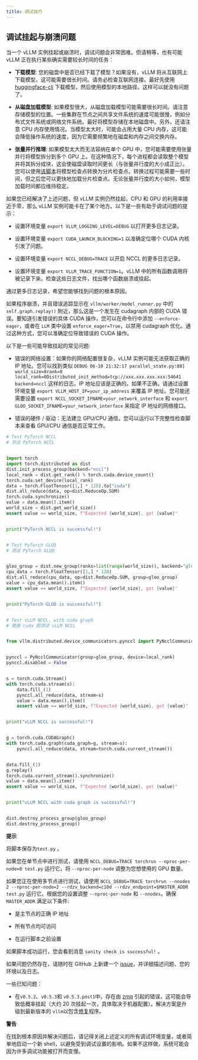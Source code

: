 ```yaml
---
title: 调试技巧
---
```



## 调试挂起与崩溃问题

当一个 vLLM 实例挂起或崩溃时，调试问题会非常困难。但请稍等，也有可能 vLLM 正在执行某些确实需要较长时间的任务：


* **下载模型**: 您的磁盘中是否已经下载了模型？如果没有，vLLM 将从互联网上下载模型，这可能需要很长时间。请务必检查互联网连接。最好先使用 [huggingface-cli](https://huggingface.co/docs/huggingface_hub/en/guides/cli) 下载模型，然后使用模型的本地路径。这样可以就没有问题了。

* **从磁盘加载模型**: 如果模型很大，从磁盘加载模型可能需要很长时间。请注意存储模型的位置。一些集群在节点之间共享文件系统的速度可能很慢，例如分布式文件系统或网络文件系统。最好将模型存储在本地磁盘中。另外，还请注意 CPU 内存使用情况。当模型太大时，可能会占用大量 CPU 内存，这可能会降低操作系统的速度，因为它需要频繁地在磁盘和内存之间交换内存。

* **张量并行推理**: 如果模型太大而无法容纳在单个 GPU 中，您可能需要使用张量并行将模型拆分到多个 GPU 上。在这种情况下，每个进程都会读取整个模型并将其拆分成块，这会使磁盘读取时间更长（与张量并行度的大小成正比）。您可以使用[该脚本](https://docs.vllm.ai/en/latest/getting_started/examples/save_sharded_state.html)将模型检查点转换为分片检查点。转换过程可能需要一些时间，但之后您可以更快地加载分片检查点。无论张量并行度的大小如何，模型加载时间都应维持稳定。


如果您已经解决了上述问题，但 vLLM 实例仍然挂起，CPU 和 GPU 的利用率接近于零，那么 vLLM 实例可能卡在了某个地方。以下是一些有助于调试问题的提示：


* 设置环境变量 `export VLLM_LOGGING_LEVEL=DEBUG` 以打开更多日志记录。  

* 设置环境变量 `export CUDA_LAUNCH_BLOCKING=1` 以准确定位哪个 CUDA 内核引发了问题。  

* 设置环境变量 `export NCCL_DEBUG=TRACE` 以开启 NCCL 的更多日志记录。  

* 设置环境变量 `export VLLM_TRACE_FUNCTION=1`。vLLM 中的所有函数调用将被记录下来。检查这些日志文件，找出哪个函数崩溃或挂起。


通过更多日志记录，希望您能够找到问题的根本原因。


如果程序崩溃，并且错误追踪显示在 `vllm/worker/model_runner.py` 中的 `self.graph.replay()` 附近，那么这是一个发生在 cudagraph 内部的 CUDA 错误。要知道引发错误的具体 CUDA 操作，您可以在命令行中添加 `--enforce-eager`，或者在 `LLM` 类中设置 `enforce_eager=True`，以禁用 cudagraph 优化。通过这种方式，您可以准确定位导致错误的 CUDA 操作。


以下是一些可能导致挂起的常见问题: 


* 错误的网络设置：如果你的网络配置很复杂，vLLM 实例可能无法获取正确的 IP 地址。您可以找到类似 `DEBUG 06-10 21:32:17 parallel_state.py:88] world_size=8rank=0 local_rank=0Distributed_init_method=tcp://xxx.xxx.xxx.xxx:54641 backend=nccl` 这样的日志。IP 地址应该是正确的。如果不正确，请通过设置环境变量 `export VLLM_HOST_IP=your_ip_address` 来覆盖 IP 地址。您可能还需要设置 `export NCCL_SOCKET_IFNAME=your_network_interface` 和 `export GLOO_SOCKET_IFNAME=your_network_interface` 来指定 IP 地址的网络接口。

* 错误的硬件 / 驱动：无法建立 GPU/CPU 通信。您可以运行以下完整性检查脚本来查看 GPU/CPU 通信是否正常工作。

```python
# Test PyTorch NCCL
# 测试 PyTorch NCCL


import torch
import torch.distributed as dist
dist.init_process_group(backend="nccl")
local_rank = dist.get_rank() % torch.cuda.device_count()
torch.cuda.set_device(local_rank)
data = torch.FloatTensor([1,] * 128).to("cuda")
dist.all_reduce(data, op=dist.ReduceOp.SUM)
torch.cuda.synchronize()
value = data.mean().item()
world_size = dist.get_world_size()
assert value == world_size, f"Expected {world_size}, got {value}"


print("PyTorch NCCL is successful!")


# Test PyTorch GLOO
# 测试 PyTorch GLOO


gloo_group = dist.new_group(ranks=list(range(world_size)), backend="gloo")
cpu_data = torch.FloatTensor([1,] * 128)
dist.all_reduce(cpu_data, op=dist.ReduceOp.SUM, group=gloo_group)
value = cpu_data.mean().item()
assert value == world_size, f"Expected {world_size}, got {value}"


print("PyTorch GLOO is successful!")


# Test vLLM NCCL, with cuda graph
# 使用 cuda 图测试 vLLM NCCL


from vllm.distributed.device_communicators.pynccl import PyNcclCommunicator


pynccl = PyNcclCommunicator(group=gloo_group, device=local_rank)
pynccl.disabled = False


s = torch.cuda.Stream()
with torch.cuda.stream(s):
    data.fill_(1)
    pynccl.all_reduce(data, stream=s)
    value = data.mean().item()
    assert value == world_size, f"Expected {world_size}, got {value}"


print("vLLM NCCL is successful!")


g = torch.cuda.CUDAGraph()
with torch.cuda.graph(cuda_graph=g, stream=s):
    pynccl.all_reduce(data, stream=torch.cuda.current_stream())


data.fill_(1)
g.replay()
torch.cuda.current_stream().synchronize()
value = data.mean().item()
assert value == world_size, f"Expected {world_size}, got {value}"


print("vLLM NCCL with cuda graph is successful!")


dist.destroy_process_group(gloo_group)
dist.destroy_process_group()
```


**提示**


将脚本保存为`test.py` 。


如果您在单节点中进行测试，请使用 `NCCL_DEBUG=TRACE torchrun --nproc-per-node=8 test.py` 运行它，将 `--nproc-per-node` 调整为您想使用的 GPU 数量。


如果您正在使用多节点进行测试，请使用 `NCCL_DEBUG=TRACE torchrun --nnodes 2 --nproc-per-node=2 --rdzv_backend=c10d --rdzv_endpoint=$MASTER_ADDR test.py` 运行它。根据您的设置调整 `--nproc-per-node` 和 `--nnodes`。确保 `MASTER_ADDR` 满足以下条件: 


* 是主节点的正确 IP 地址

* 所有节点均可访问

* 在运行脚本之前设置


如果脚本成功运行，您会看到消息 `sanity check is successful!` 。


如果问题仍然存在，请随时在 GitHub 上新建一个 [issue](https://github.com/vllm-project/vllm/issues/new/choose)，并详细描述问题、您的环境以及日志。


一些已知问题：


* 在`v0.5.2`、`v0.5.3`和 `v0.5.3.post1`中，存在由 [zmq](https://github.com/zeromq/pyzmq/issues/2000) 引起的错误，这可能会导致低概率挂起（大约 20 次挂起一次，具体取决于机器配置）。解决方案是升级到最新版本的 `vllm`以包含[修复](https://github.com/vllm-project/vllm/pull/6759)程序。


**警告**


在找到根本原因并解决问题后，请记得关闭上述定义的所有调试环境变量，或者简单地启动一个新 shell，以避免受到调试设置的影响。如果不这样做，系统可能会因为许多调试功能被打开而变慢。



